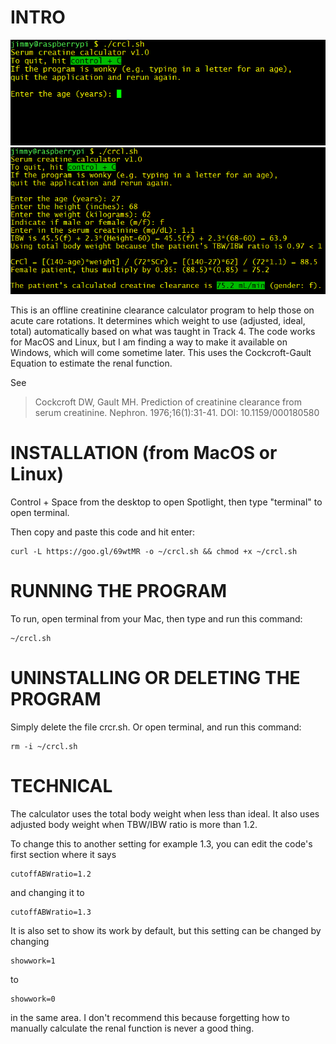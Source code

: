 # INTRO
![(Program when ran](img/run.png)
![After entering in parameters](img/result.PNG)

This is an offline creatinine clearance calculator program to help those on acute care rotations. It determines which weight to use (adjusted, ideal, total) automatically based on what was taught in Track 4.
The code works for MacOS and Linux, but I am finding a way to make it available on Windows, which will come sometime later. This uses the Cockcroft-Gault Equation to estimate the renal function.

See
> Cockcroft DW, Gault MH. Prediction of creatinine clearance from serum creatinine. Nephron. 1976;16(1):31-41.
> DOI: 10.1159/000180580

# INSTALLATION (from MacOS or Linux)

Control + Space from the desktop to open Spotlight, then type "terminal" to open terminal.

Then copy and paste this code and hit enter:
```
curl -L https://goo.gl/69wtMR -o ~/crcl.sh && chmod +x ~/crcl.sh
```


# RUNNING THE PROGRAM
To run, open terminal from your Mac, then type and run this command: 
```
~/crcl.sh
```

# UNINSTALLING OR DELETING THE PROGRAM
Simply delete the file crcr.sh. Or open terminal, and run this command:
```
rm -i ~/crcl.sh
```


# TECHNICAL
The calculator uses the total body weight when less than ideal. It also uses adjusted body weight when TBW/IBW ratio is more than 1.2.

To change this to another setting for example 1.3, you can edit the code's first section where it says
```
cutoffABWratio=1.2
```
and changing it to 
```
cutoffABWratio=1.3
```
It is also set to show its work by default, but this setting can be changed by changing 
```
showwork=1
```
to
```
showwork=0
```
in the same area. I don't recommend this because forgetting how to manually calculate the renal function is never a good thing.



